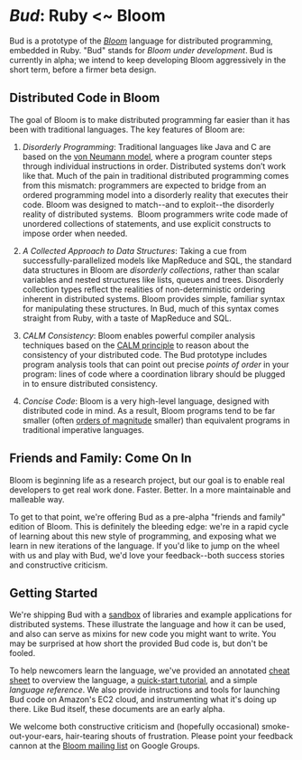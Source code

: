 # *Bud*: Ruby <~ Bloom #

Bud is a prototype of the [*Bloom*](http://bloom-lang.org) language for distributed programming, embedded in Ruby.  "Bud" stands for *Bloom under development*.  Bud is currently in alpha; we intend to keep developing Bloom aggressively in the short term, before a firmer beta design.

## Distributed Code in Bloom ##
The goal of Bloom is to make distributed programming far easier than it has been with traditional languages.  The key features of Bloom are:

1. *Disorderly Programming*: Traditional languages like Java and C are based on the [von Neumann model](http://en.wikipedia.org/wiki/Von_Neumann_architecture), where a program counter steps through individual instructions in order. Distributed systems don’t work like that. Much of the pain in traditional distributed programming comes from this mismatch:  programmers are expected to bridge from an ordered programming model into a disorderly reality that executes their code.  Bloom was designed to match--and to exploit--the disorderly reality of distributed systems.   Bloom programmers write code made of unordered collections of statements, and use explicit constructs to impose order when needed.

2. *A Collected Approach to Data Structures*: Taking a cue from successfully-parallelized models like MapReduce and SQL, the standard data structures in Bloom are *disorderly collections*, rather than scalar variables and nested structures like lists, queues and trees. Disorderly collection types reflect the realities of non-deterministic ordering inherent in distributed systems. Bloom provides simple, familiar syntax for manipulating these structures. In Bud, much of this syntax comes straight from Ruby, with a taste of MapReduce and SQL.

3. *CALM Consistency*: Bloom enables powerful compiler analysis techniques based on the [CALM principle](http://db.cs.berkeley.edu/papers/cidr11-bloom.pdf) to reason about the consistency of your distributed code.  The Bud prototype includes program analysis tools that can point out precise *points of order* in your program: lines of code where a coordination library should be plugged in to ensure distributed consistency.

4. *Concise Code*: Bloom is a very high-level language, designed with distributed code in mind.  As a result, Bloom programs tend to be far smaller (often [orders of magnitude](http://boom.cs.berkeley.edu) smaller) than equivalent programs in traditional imperative languages.


## Friends and Family: Come On In ##
Bloom is beginning life as a research project, but our goal is to enable real developers to get real work done.  Faster.  Better.  In a more maintainable and malleable way.

To get to that point, we're offering Bud as a pre-alpha "friends and family" edition of Bloom.  This is definitely the bleeding edge: we're in a rapid  cycle of learning about this new style of programming, and exposing what we learn in new iterations of the language.  If you'd like to jump on the wheel with us and play with Bud, we'd love your feedback--both success stories and constructive criticism.

## Getting Started ##
We're shipping Bud with a [sandbox](http://github.com/bloom-lang/bud-sandbox) of libraries and example applications for distributed systems.  These illustrate the language and how it can be used, and also can serve as mixins for new code you might want to write.  You may be surprised at how short the provided Bud code is, but don't be fooled.

To help newcomers learn the language, we've provided an annotated [cheat sheet](cheat.mdown) to overview the language, a [quick-start tutorial](getstarted.md), and a simple *language reference*.  We also provide instructions and tools for launching Bud code on Amazon's EC2 cloud, and instrumenting what it's doing up there. Like Bud itself, these documents are an early alpha.

We welcome both constructive criticism and (hopefully occasional) smoke-out-your-ears, hair-tearing shouts of frustration.  Please point your feedback cannon at the [Bloom mailing list](http://groups.google.com/group/bloom-lang) on Google Groups.